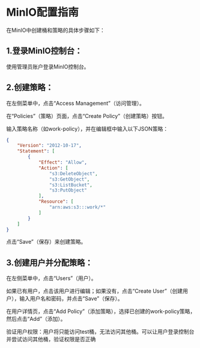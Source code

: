 # MinIO配置指南
‌‌在MinIO中创建桶和策略的具体步骤如下‌：

## 1.登录MinIO控制台‌：
使用管理员账户登录MinIO控制台。
## ‌2.创建策略‌：
在左侧菜单中，点击“Access Management”（访问管理）。

在“Policies”（策略）页面，点击“Create Policy”（创建策略）按钮。

输入策略名称（如work-policy），并在编辑框中输入以下JSON策略：

```json
{
    "Version": "2012-10-17",
    "Statement": [
        {
            "Effect": "Allow",
            "Action": [
                "s3:DeleteObject",
                "s3:GetObject",
                "s3:ListBucket",
                "s3:PutObject"
            ],
            "Resource": [
                "arn:aws:s3:::work/*"
            ]
        }
    ]
}
```
点击“Save”（保存）来创建策略。

## 3.‌创建用户并分配策略‌：
在左侧菜单中，点击“Users”（用户）。

如果已有用户，点击该用户进行编辑；如果没有，点击“Create User”（创建用户），输入用户名和密码，并点击“Save”（保存）。

在用户详情页，点击“Add Policy”（添加策略），选择已创建的work-policy策略，然后点击“Add”（添加）。

‌验证用户权限‌：用户将只能访问test桶，无法访问其他桶。可以让用户登录控制台并尝试访问其他桶，验证权限是否正确‌



